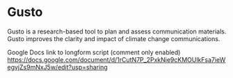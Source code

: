 # Gusto
Gusto is a research-based tool to plan and assess communication materials. Gusto improves the clarity and impact of climate change communications.

Google Docs link to longform script (comment only enabled) 
https://docs.google.com/document/d/1rCutN7P_2PxkNje9cKMOUlkFsa7ieWegvjZs9mNxJ5w/edit?usp=sharing
